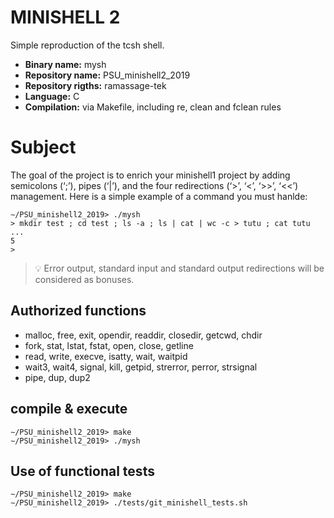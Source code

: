 # MINISHELL 2

Simple reproduction of the tcsh shell.

- **Binary name:** mysh
- **Repository name:** PSU_minishell2_2019
- **Repository rigths:** ramassage-tek
- **Language:** C
- **Compilation:** via Makefile, including re, clean and fclean rules

# Subject

The goal of the project is to enrich your minishell1 project by adding semicolons (‘;’), pipes (‘|’), and the four redirections (‘>’, ‘<’, ‘>>’, ‘<<’) management.
Here is a simple example of a command you must hanlde:

```
∼/PSU_minishell2_2019> ./mysh
> mkdir test ; cd test ; ls -a ; ls | cat | wc -c > tutu ; cat tutu
...
5
>
```

> :bulb: Error output, standard input and standard output redirections will be considered as bonuses.

## Authorized functions

- malloc, free, exit, opendir, readdir, closedir, getcwd, chdir
- fork, stat, lstat, fstat, open, close, getline
- read, write, execve, isatty, wait, waitpid
- wait3, wait4, signal, kill, getpid, strerror, perror, strsignal
- pipe, dup, dup2

## compile & execute

```
∼/PSU_minishell2_2019> make
∼/PSU_minishell2_2019> ./mysh
```

## Use of functional tests

```
∼/PSU_minishell2_2019> make
∼/PSU_minishell2_2019> ./tests/git_minishell_tests.sh
```